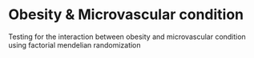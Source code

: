 # Obesity & Microvascular condition

Testing for the interaction between obesity and microvascular condition using factorial mendelian randomization
